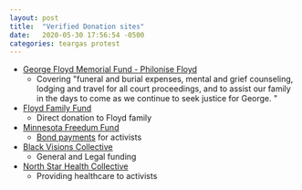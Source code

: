 ```yaml
---
layout: post
title:  "Verified Donation sites"
date:   2020-05-30 17:56:54 -0500
categories: teargas protest
---
```


- [George Floyd Memorial Fund - Philonise Floyd](https://www.gofundme.com/f/georgefloyd)
  - Covering "funeral and burial expenses, mental and grief counseling, lodging and travel for all court proceedings, and to assist our family in the days to come as we continue to seek justice for George. "
- [Floyd Family Fund](https://www.gofundme.com/f/george-floyd-bigfloyd)
  - Direct donation to Floyd family
- [Minnesota Freedum Fund](https://minnesotafreedomfund.org/donate)
  - [Bond payments](https://minnesotafreedomfund.org/bailbond-referral) for activists
- [Black Visions Collective](https://www.payit2.com/fundraiser/98548)
  - General and Legal funding
- [North Star Health Collective](https://www.northstarhealthcollective.org/donate)
  - Providing healthcare to activists
